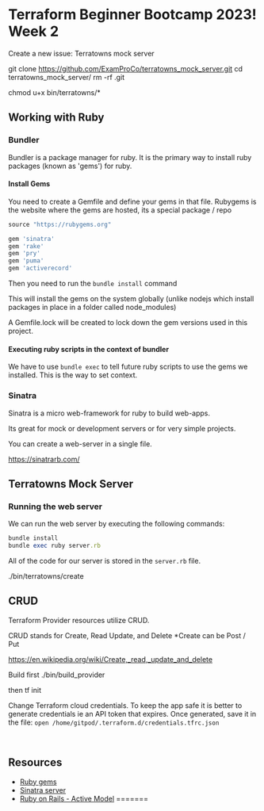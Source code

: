 # Terraform Beginner Bootcamp 2023! Week 2
Create a new issue: Terratowns mock server


git clone https://github.com/ExamProCo/terratowns_mock_server.git
cd terratowns_mock_server/
rm -rf .git

chmod u+x bin/terratowns/*

## Working with Ruby

### Bundler

Bundler is a package manager for ruby.
It is the primary way to install ruby packages (known as 'gems') for ruby.

#### Install Gems

You need to create a Gemfile and define your gems in that file.
Rubygems is the website where the gems are hosted, its a special package / repo

```rb
source "https://rubygems.org"

gem 'sinatra'
gem 'rake'
gem 'pry'
gem 'puma'
gem 'activerecord'
```

Then you need to run the `bundle install` command

This will install the gems on the system globally (unlike nodejs which install packages in place in a folder called node_modules)

A Gemfile.lock will be created to lock down the gem versions used in this project.

#### Executing ruby scripts in the context of bundler

We have to use `bundle exec` to tell future ruby scripts to use the gems we installed. This is the way to set context.

### Sinatra

Sinatra is a micro web-framework for ruby to build web-apps.

Its great for mock or development servers or for very simple projects.

You can create a web-server in a single file.

https://sinatrarb.com/

## Terratowns Mock Server

### Running the web server

We can run the web server by executing the following commands:

```rb
bundle install
bundle exec ruby server.rb
```

All of the code for our server is stored in the `server.rb` file.

./bin/terratowns/create

## CRUD

Terraform Provider resources utilize CRUD.

CRUD stands for Create, Read Update, and Delete
*Create can be Post / Put

https://en.wikipedia.org/wiki/Create,_read,_update_and_delete

Build first 
./bin/build_provider

then tf init

Change Terraform cloud credentials.
To keep the app safe it is better to generate credentials ie an API token
that expires.
Once generated, save it in the file:
```open /home/gitpod/.terraform.d/credentials.tfrc.json```

<br>

## Resources 
- [Ruby gems](https://rubygems.org)
- [Sinatra server](https://sinatrarb.com/)
- [Ruby on Rails - Active Model](https://guides.rubyonrails.org/active_model_basics.html)
=======
